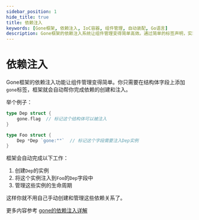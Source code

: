 ```yaml
---
sidebar_position: 1
hide_title: true
title: 依赖注入
keywords: [Gone框架, 依赖注入, IoC容器, 组件管理, 自动装配, Go语言]
description: Gone框架的依赖注入系统让组件管理变得简单高效。通过简单的标签声明，实现自动的依赖创建、注入和生命周期管理。
---
```


# 依赖注入
Gone框架的依赖注入功能让组件管理变得简单。你只需要在结构体字段上添加`gone`标签，框架就会自动帮你完成依赖的创建和注入。

举个例子：
```go
type Dep struct {
    gone.flag  // 标记这个结构体可以被注入
}

type Foo struct {
    Dep *Dep `gone:""`  // 标记这个字段需要注入Dep实例
}
```

框架会自动完成以下工作：
1. 创建`Dep`的实例
2. 将这个实例注入到`Foo`的`Dep`字段中
3. 管理这些实例的生命周期

这样你就不用自己手动创建和管理这些依赖关系了。

更多内容参考 [gone的依赖注入详解](/docs/tutorial/injection.md)

